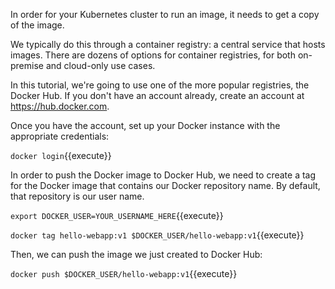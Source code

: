 In order for your Kubernetes cluster to run an image, it needs to get a copy of the image.

We typically do this through a container registry: a central service that hosts images. There are dozens of options for container registries, for both on-premise and cloud-only use cases.

In this tutorial, we're going to use one of the more popular registries, the Docker Hub. If you don't have an account already, create an account at https://hub.docker.com.

Once you have the account, set up your Docker instance with the appropriate credentials:

`docker login`{{execute}}

In order to push the Docker image to Docker Hub, we need to create a tag for the Docker image that contains our Docker repository name. By default, that repository is our user name.

`export DOCKER_USER=YOUR_USERNAME_HERE`{{execute}}

`docker tag hello-webapp:v1 $DOCKER_USER/hello-webapp:v1`{{execute}}

Then, we can push the image we just created to Docker Hub:

`docker push $DOCKER_USER/hello-webapp:v1`{{execute}}
